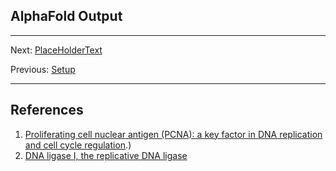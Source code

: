 ## AlphaFold Output
_________________________________________________________________________________________________________________________________________________________________________________

Next: [PlaceHolderText](../lesson4/lesson4.md)

Previous: [Setup](../lesson2/lesson2.md)

_________________________________________________________________________________________________________________________________________________________________________________

## References

1. [Proliferating cell nuclear antigen (PCNA): a key factor in DNA replication and cell cycle regulation](https://www.ncbi.nlm.nih.gov/pmc/articles/PMC3091797/#:~:text=Proliferating%20cell%20nuclear%20antigen%20(PCNA)%20is%20an%20evolutionarily%20well%2D,as%20well%20as%20in%20Archaea.&text=This%20protein%20was%20identified%20over,et%20al.%2C%201978).)
2. [DNA ligase I, the replicative DNA ligase](https://www.ncbi.nlm.nih.gov/pmc/articles/PMC3881551/)

